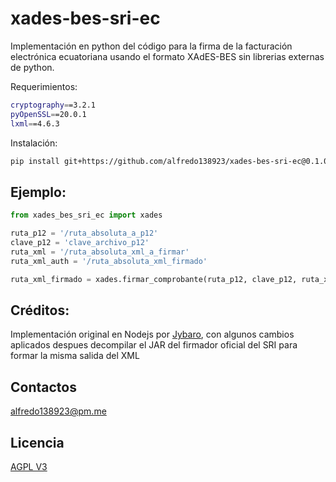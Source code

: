 # xades-bes-sri-ec

Implementación en python del código para la firma de la facturación electrónica ecuatoriana usando el formato XAdES-BES sin librerias externas de python.

Requerimientos:

```bash
cryptography==3.2.1
pyOpenSSL==20.0.1
lxml==4.6.3
```

Instalación:
```bash
pip install git+https://github.com/alfredo138923/xades-bes-sri-ec@0.1.0
```

## Ejemplo:
```python
from xades_bes_sri_ec import xades

ruta_p12 = '/ruta_absoluta_a_p12'
clave_p12 = 'clave_archivo_p12'
ruta_xml = '/ruta_absoluta_xml_a_firmar'
ruta_xml_auth = '/ruta_absoluta_xml_firmado'

ruta_xml_firmado = xades.firmar_comprobante(ruta_p12, clave_p12, ruta_xml, ruta_xml_auth)

```

## Créditos:
Implementación original en Nodejs por
[Jybaro](https://www.jybaro.com/blog/firma-electronica-de-factura-electronica/), con algunos cambios aplicados despues decompilar el JAR del firmador oficial del SRI para formar la misma salida del XML

## Contactos
alfredo138923@pm.me

## Licencia
[AGPL V3](https://choosealicense.com/licenses/agpl-3.0/)